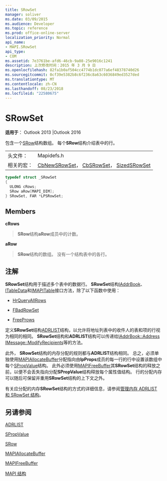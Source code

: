 ```yaml
---
title: SRowSet
manager: soliver
ms.date: 03/09/2015
ms.audience: Developer
ms.topic: reference
ms.prod: office-online-server
localization_priority: Normal
api_name:
- MAPI.SRowSet
api_type:
- COM
ms.assetid: 7e3761be-afd6-46cb-9a08-25e9016c1241
description: 上次修改时间：2015 年 3 月 9 日
ms.openlocfilehash: 82fa1b0af504cc4774b1dc077a6ef48378740d26
ms.sourcegitcommit: 0cf39e5382b8c6f236c8a63c6036849ed3527ded
ms.translationtype: MT
ms.contentlocale: zh-CN
ms.lasthandoff: 08/23/2018
ms.locfileid: "22580675"
---
```

# <a name="srowset"></a>SRowSet

  
  
**适用于**： Outlook 2013 |Outlook 2016 
  
包含一个[SRow](srow.md)结构数组。 每个**SRow**结构介绍表中的行。 
  
|||
|:-----|:-----|
|头文件：  <br/> |Mapidefs.h  <br/> |
|相关的宏：  <br/> |[CbNewSRowSet](cbnewsrowset.md)， [CbSRowSet](cbsrowset.md)， [SizedSRowSet](sizedsrowset.md) <br/> |
   
```cpp
typedef struct _SRowSet
{
  ULONG cRows;
  SRow aRow[MAPI_DIM];
} SRowSet, FAR *LPSRowSet;

```

## <a name="members"></a>Members

 **cRows**
  
> **SRow**结构**aRow**成员中的计数。 
    
 **aRow**
  
> **SRow**结构的数组。 没有一个结构表中的各行。 
    
## <a name="remarks"></a>注解

**SRowSet**结构用于描述多个表中的数据行。 **SRowSet**结构[IAddrBook](iaddrbookimapiprop.md)、 [ITableData](itabledataiunknown.md)和[IMAPITable](imapitableiunknown.md)接口方法，除了以下函数中使用： 
  
- [HrQueryAllRows](hrqueryallrows.md)
    
- [FBadRowSet](fbadrowset.md)
    
- [FreeProws](freeprows.md)
    
 定义**SRowSet**结构[ADRLIST](adrlist.md)结构，以允许将地址列表中的收件人的表和项的行视为相同的相同。 **SRowSet**结构和**ADRLIST**结构可以传递给[IAddrBook::Address](iaddrbook-address.md) [IMessage::ModifyRecipients](imessage-modifyrecipients.md)等的方法。 
  
此外， **SRowSet**结构的内存分配的规则都与**ADRLIST**结构相同。 总之，必须单独使用[MAPIAllocateBuffer](mapiallocatebuffer.md)分配指向由**lpProps**成员的每一行的行中设置该数组中每个[SPropValue](spropvalue.md)结构。 此外必须使用[MAPIFreeBuffer](mapifreebuffer.md)其**SRowSet**结构的释放之前，以便不会丢失指向分配**SPropValue**结构释放每个属性值结构。 行的分配内存可以随后可保留并重用**SRowSet**结构的上下文之外。 
  
有关应分配的内存**SRowSet**结构的方式的详细信息，请参阅[管理内存 ADRLIST 和 SRowSet 结构](managing-memory-for-adrlist-and-srowset-structures.md)。 
  
## <a name="see-also"></a>另请参阅



[ADRLIST](adrlist.md)
  
[SPropValue](spropvalue.md)
  
[SRow](srow.md)
  
[MAPIAllocateBuffer](mapiallocatebuffer.md)
  
[MAPIFreeBuffer](mapifreebuffer.md)


[MAPI 结构](mapi-structures.md)

